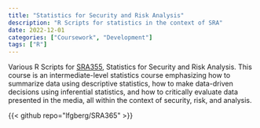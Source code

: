 ```yaml
---
title: "Statistics for Security and Risk Analysis"
description: "R Scripts for statistics in the context of SRA"
date: 2022-12-01
categories: ["Coursework", "Development"]
tags: ["R"]
---
```

Various R Scripts for [SRA355](https://bulletins.psu.edu/search/?scontext=courses&search=sra+365), Statistics for Security and Risk Analysis. This course is an intermediate-level statistics course emphasizing how to summarize data using descriptive statistics, how to make data-driven decisions using inferential statistics, and how to critically evaluate data presented in the media, all within the context of security, risk, and analysis.

{{< github repo="lfgberg/SRA365" >}}
